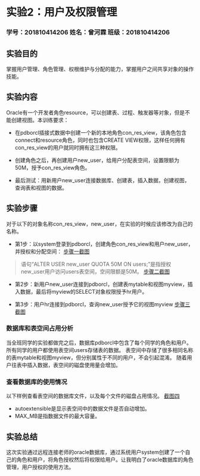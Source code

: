 # 实验2：用户及权限管理

### 学号：201810414206  姓名：曾河霖    班级：201810414206

## 实验目的

掌握用户管理、角色管理、权根维护与分配的能力，掌握用户之间共享对象的操作技能。

## 实验内容

Oracle有一个开发者角色resource，可以创建表、过程、触发器等对象，但是不能创建视图。本训练要求：

- 在pdborcl插接式数据中创建一个新的本地角色con_res_view，该角色包含connect和resource角色，同时也包含CREATE VIEW权限，这样任何拥有con_res_view的用户就同时拥有这三种权限。

- 创建角色之后，再创建用户new_user，给用户分配表空间，设置限额为50M，授予con_res_view角色。
- 最后测试：用新用户new_user连接数据库、创建表，插入数据，创建视图，查询表和视图的数据。

## 实验步骤

对于以下的对象名称con_res_view，new_user，在实验的时候应该修改为自己的名称。

- 第1步：以system登录到pdborcl，创建角色con_res_view和用户new_user，并授权和分配空间：
[步骤一截图](../pict1.png)

> 语句“ALTER USER new_user QUOTA 50M ON users;”是指授权new_user用户访问users表空间，空间限额是50M。
[步骤二截图](../pict2.png)

- 第2步：新用户new_user连接到pdborcl，创建表mytable和视图myview，插入数据，最后将myview的SELECT对象权限授予hr用户。
  
- 第3步：用户hr连接到pdborcl，查询new_user授予它的视图myview
[步骤三截图](../pict3.png)


### 数据库和表空间占用分析

当全班同学的实验都做完之后，数据库pdborcl中包含了每个同学的角色和用户。 所有同学的用户都使用表空间users存储表的数据。 表空间中存储了很多相同名称的表mytable和视图myview，但分别属性于不同的用户，不会引起混淆。 随着用户往表中插入数据，表空间的磁盘使用量会增加。

### 查看数据库的使用情况

以下样例查看表空间的数据库文件，以及每个文件的磁盘占用情况。
[截图四](../pict4.png)

- autoextensible是显示表空间中的数据文件是否自动增加。
- MAX_MB是指数据文件的最大容量。

## 实验总结

这次实验通过远程连接老师的oracle数据库，通过系统用户system创建了一个自己的角色和用户，将角色授权然后将权限给用户。让我明白了oracle数据库的角色管理，用户授权的使用方法。

